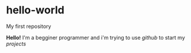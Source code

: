 # hello-world
My first repository

**Hello!** I'm a begginer programmer and i'm trying to use *github* to start my *projects*
